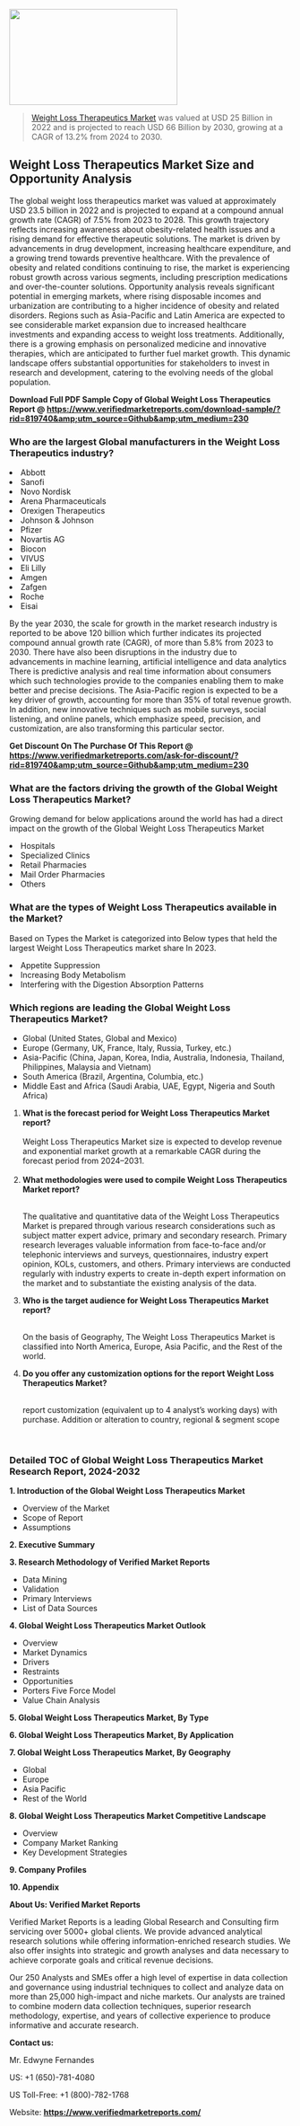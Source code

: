<img src="https://ffe5etoiles.com/wp-content/uploads/2024/12/MST1-300x171.png" alt="" width="300" height="171" class="alignnone size-medium wp-image-20088" /><blockquote><p><p><a href="https://www.verifiedmarketreports.com/download-sample/?rid=819740&utm_source=Github&utm_medium=230" target="_blank">Weight Loss Therapeutics Market</a> was valued at USD 25 Billion in 2022 and is projected to reach USD 66 Billion by 2030, growing at a CAGR of 13.2% from 2024 to 2030.</p></blockquote><p><h2>Weight Loss Therapeutics Market Size and Opportunity Analysis</h2> The global weight loss therapeutics market was valued at approximately USD 23.5 billion in 2022 and is projected to expand at a compound annual growth rate (CAGR) of 7.5% from 2023 to 2028. This growth trajectory reflects increasing awareness about obesity-related health issues and a rising demand for effective therapeutic solutions. The market is driven by advancements in drug development, increasing healthcare expenditure, and a growing trend towards preventive healthcare. With the prevalence of obesity and related conditions continuing to rise, the market is experiencing robust growth across various segments, including prescription medications and over-the-counter solutions. Opportunity analysis reveals significant potential in emerging markets, where rising disposable incomes and urbanization are contributing to a higher incidence of obesity and related disorders. Regions such as Asia-Pacific and Latin America are expected to see considerable market expansion due to increased healthcare investments and expanding access to weight loss treatments. Additionally, there is a growing emphasis on personalized medicine and innovative therapies, which are anticipated to further fuel market growth. This dynamic landscape offers substantial opportunities for stakeholders to invest in research and development, catering to the evolving needs of the global population. </p><p class=""><strong>Download Full PDF Sample Copy of Global Weight Loss Therapeutics Report @ <a href="https://www.verifiedmarketreports.com/download-sample/?rid=819740&amp;utm_source=Github&amp;utm_medium=230" target="_blank">https://www.verifiedmarketreports.com/download-sample/?rid=819740&amp;utm_source=Github&amp;utm_medium=230</a></strong></p><h3 id="" class="">Who are the largest Global manufacturers in the Weight Loss Therapeutics industry?</h3><p><li>Abbott</li><li> Sanofi</li><li> Novo Nordisk</li><li> Arena Pharmaceuticals</li><li> Orexigen Therapeutics</li><li> Johnson & Johnson</li><li> Pfizer</li><li> Novartis AG</li><li> Biocon</li><li> VIVUS</li><li> Eli Lilly</li><li> Amgen</li><li> Zafgen</li><li> Roche</li><li> Eisai</li></p><div class=""><div class="" dir="" data-message-author-role="" data-message-id="" data-message-model-slug=""><div class=""><div class=""><div class=""><div class="" dir="" data-message-author-role="" data-message-id="" data-message-model-slug=""><div class=""><div class=""><p>By the year 2030, the scale for growth in the market research industry is reported to be above 120 billion which further indicates its projected compound annual growth rate (CAGR), of more than 5.8% from 2023 to 2030. There have also been disruptions in the industry due to advancements in machine learning, artificial intelligence and data analytics There is predictive analysis and real time information about consumers which such technologies provide to the companies enabling them to make better and precise decisions. The Asia-Pacific region is expected to be a key driver of growth, accounting for more than 35% of total revenue growth. In addition, new innovative techniques such as mobile surveys, social listening, and online panels, which emphasize speed, precision, and customization, are also transforming this particular sector.</p><p><strong>Get Discount On The Purchase Of This Report @&nbsp; <a href="https://www.verifiedmarketreports.com/ask-for-discount/?rid=819740&amp;utm_source=Github&amp;utm_medium=230" target="_blank">https://www.verifiedmarketreports.com/ask-for-discount/?rid=819740&amp;utm_source=Github&amp;utm_medium=230</a></strong></p></div></div></div></div></div></div></div></div><h3 id="" class="">What are the factors driving the growth of the Global Weight Loss Therapeutics Market?</h3><p id="" class="">Growing demand for below applications around the world has had a direct impact on the growth of the Global Weight Loss Therapeutics Market</p><p id="" class=""><li>Hospitals</li><li> Specialized Clinics</li><li> Retail Pharmacies</li><li> Mail Order Pharmacies</li><li> Others</li></p><h3 id="" class="">What are the types of Weight Loss Therapeutics available in the Market?</h3><p id="" class="">Based on Types the Market is categorized into Below types that held the largest Weight Loss Therapeutics market share In 2023.</p><p id="" class=""><li>Appetite Suppression</li><li> Increasing Body Metabolism</li><li> Interfering with the Digestion Absorption Patterns</li></p><h3 id="" class="">Which regions are leading the Global Weight Loss Therapeutics Market?</h3><ul><li>Global (United States, Global and Mexico)</li><li>Europe (Germany, UK, France, Italy, Russia, Turkey, etc.)</li><li>Asia-Pacific (China, Japan, Korea, India, Australia, Indonesia, Thailand, Philippines, Malaysia and Vietnam)</li><li>South America (Brazil, Argentina, Columbia, etc.)</li><li>Middle East and Africa (Saudi Arabia, UAE, Egypt, Nigeria and South Africa)</li></ul><p><ol><li><strong>What is the forecast period for Weight Loss Therapeutics Market report?<br /></strong><br /><span data-sheets-root="1" data-sheets-value="{&quot;1&quot;:2,&quot;2&quot;:&quot;XXXX size is expected to develop revenue and exponential market growth at a remarkable CAGR during the forecast period from 2024&ndash;2030.&quot;}" data-sheets-userformat="{&quot;2&quot;:12674,&quot;4&quot;:{&quot;1&quot;:2,&quot;2&quot;:16776960},&quot;10&quot;:2,&quot;11&quot;:0,&quot;15&quot;:&quot;Arial&quot;,&quot;16&quot;:12}">Weight Loss Therapeutics Market size is expected to develop revenue and exponential market growth at a remarkable CAGR during the forecast period from 2024&ndash;2031.</span><br /><br /></li><li><strong>What methodologies were used to compile Weight Loss Therapeutics Market report?<br /><br /></strong><p>The qualitative and quantitative data of the&nbsp;Weight Loss Therapeutics Market is prepared through various research considerations such as subject matter expert advice, primary and secondary research. Primary research leverages valuable information from face-to-face and/or telephonic interviews and surveys, questionnaires, industry expert opinion, KOLs, customers, and others. Primary interviews are conducted regularly with industry experts to create in-depth expert information on the market and to substantiate the existing analysis of the data.&nbsp;</p></li><li><strong>Who is the target audience for Weight Loss Therapeutics Market report?<br /><br /></strong><p>On the basis of Geography, The&nbsp;Weight Loss Therapeutics Market is classified into North America, Europe, Asia Pacific, and the Rest of the world.</p></li><li><strong>Do you offer any customization options for the report Weight Loss Therapeutics Market?<br /><br /></strong><p>report customization (equivalent up to 4 analyst&rsquo;s working days) with purchase. Addition or alteration to country, regional &amp; segment scope</p><p>&nbsp;</p></li></ol></p><h3 id="" class="">Detailed TOC of Global Weight Loss Therapeutics Market Research Report, 2024-2032</h3><p id="" class=""><strong>1. Introduction of the Global Weight Loss Therapeutics Market</strong></p><ul><li>Overview of the Market</li><li>Scope of Report</li><li>Assumptions</li></ul><p id="" class=""><strong>2. Executive Summary</strong></p><p id="" class=""><strong>3. Research Methodology of&nbsp;Verified Market Reports</strong></p><ul><li>Data Mining</li><li>Validation</li><li>Primary Interviews</li><li>List of Data Sources</li></ul><p id="" class=""><strong>4. Global Weight Loss Therapeutics Market Outlook</strong></p><ul><li>Overview</li><li>Market Dynamics</li><li>Drivers</li><li>Restraints</li><li>Opportunities</li><li>Porters Five Force Model</li><li>Value Chain Analysis</li></ul><p id="" class=""><strong>5. Global Weight Loss Therapeutics Market, By&nbsp;Type</strong></p><p id="" class=""><strong>6. Global Weight Loss Therapeutics Market, By Application</strong></p><p id="" class=""><strong>7. Global Weight Loss Therapeutics Market, By Geography</strong></p><ul><li>Global</li><li>Europe</li><li>Asia Pacific</li><li>Rest of the World</li></ul><p id="" class=""><strong>8. Global Weight Loss Therapeutics Market Competitive Landscape</strong></p><ul><li>Overview</li><li>Company Market Ranking</li><li>Key Development Strategies</li></ul><p id="" class=""><strong>9. Company Profiles</strong></p><p id="" class=""><strong>10. Appendix</strong></p><p id="" class=""><strong>About Us: Verified Market Reports</strong></p><p id="" class="">Verified Market Reports is a leading Global Research and Consulting firm servicing over 5000+ global clients. We provide advanced analytical research solutions while offering information-enriched research studies. We also offer insights into strategic and growth analyses and data necessary to achieve corporate goals and critical revenue decisions.</p><p id="" class="">Our 250 Analysts and SMEs offer a high level of expertise in data collection and governance using industrial techniques to collect and analyze data on more than 25,000 high-impact and niche markets. Our analysts are trained to combine modern data collection techniques, superior research methodology, expertise, and years of collective experience to produce informative and accurate research.</p><p id="" class=""><strong>Contact us:</strong></p><p id="" class="">Mr. Edwyne Fernandes</p><p id="" class="">US: +1 (650)-781-4080</p><p id="" class="">US Toll-Free: +1 (800)-782-1768</p><p id="" class="">Website: <a target="" data-test-app-aware-link=""><strong>https://www.verifiedmarketreports.com/</strong></a></p>
